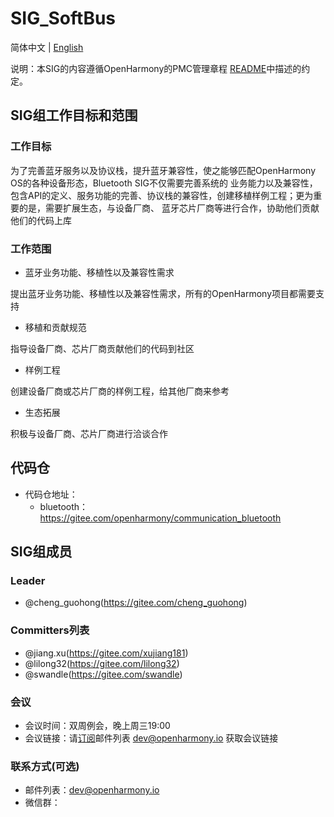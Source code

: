 # SIG_SoftBus
简体中文 | [English](./sig_bluetooth.md)

说明：本SIG的内容遵循OpenHarmony的PMC管理章程 [README](../../zh/pmc.md)中描述的约定。

## SIG组工作目标和范围

### 工作目标
为了完善蓝牙服务以及协议栈，提升蓝牙兼容性，使之能够匹配OpenHarmony OS的各种设备形态，Bluetooth SIG不仅需要完善系统的
业务能力以及兼容性，包含API的定义、服务功能的完善、协议栈的兼容性，创建移植样例工程；更为重要的是，需要扩展生态，与设备厂商、
蓝牙芯片厂商等进行合作，协助他们贡献他们的代码上库

### 工作范围
- 蓝牙业务功能、移植性以及兼容性需求

提出蓝牙业务功能、移植性以及兼容性需求，所有的OpenHarmony项目都需要支持

- 移植和贡献规范

指导设备厂商、芯片厂商贡献他们的代码到社区

- 样例工程

创建设备厂商或芯片厂商的样例工程，给其他厂商来参考

- 生态拓展

积极与设备厂商、芯片厂商进行洽谈合作

## 代码仓
- 代码仓地址：
  - bluetooth：https://gitee.com/openharmony/communication_bluetooth

## SIG组成员

### Leader
- @cheng_guohong(https://gitee.com/cheng_guohong)

### Committers列表
- @jiang.xu(https://gitee.com/xujiang181)
- @lilong32(https://gitee.com/lilong32)
- @swandle(https://gitee.com/swandle)

### 会议
 - 会议时间：双周例会，晚上周三19:00
 - 会议链接：请[订阅](https://lists.openatom.io/postorius/lists/dev.openharmony.io)邮件列表 dev@openharmony.io 获取会议链接

### 联系方式(可选)

- 邮件列表：dev@openharmony.io
- 微信群：

